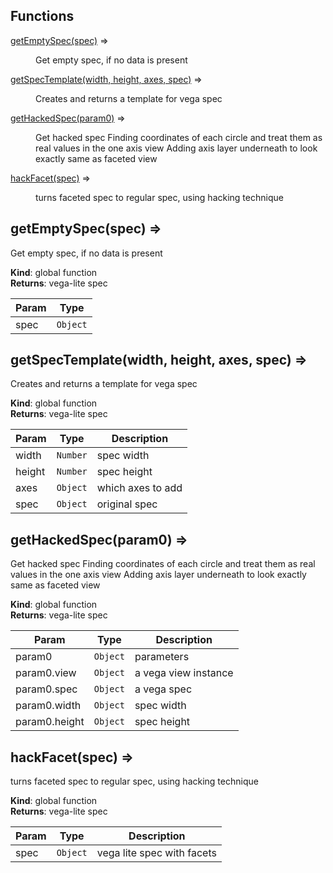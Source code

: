 ## Functions

<dl>
<dt><a href="#getEmptySpec">getEmptySpec(spec)</a> ⇒</dt>
<dd><p>Get empty spec, if no data is present</p>
</dd>
<dt><a href="#getSpecTemplate">getSpecTemplate(width, height, axes, spec)</a> ⇒</dt>
<dd><p>Creates and returns a template for vega spec</p>
</dd>
<dt><a href="#getHackedSpec">getHackedSpec(param0)</a> ⇒</dt>
<dd><p>Get hacked spec
Finding coordinates of each circle and treat them as real values in the one axis view 
Adding axis layer underneath to look exactly same as faceted view</p>
</dd>
<dt><a href="#hackFacet">hackFacet(spec)</a> ⇒</dt>
<dd><p>turns faceted spec to regular spec, using hacking technique</p>
</dd>
</dl>

<a name="getEmptySpec"></a>

## getEmptySpec(spec) ⇒
Get empty spec, if no data is present

**Kind**: global function  
**Returns**: vega-lite spec  

| Param | Type |
| --- | --- |
| spec | <code>Object</code> | 

<a name="getSpecTemplate"></a>

## getSpecTemplate(width, height, axes, spec) ⇒
Creates and returns a template for vega spec

**Kind**: global function  
**Returns**: vega-lite spec  

| Param | Type | Description |
| --- | --- | --- |
| width | <code>Number</code> | spec width |
| height | <code>Number</code> | spec height |
| axes | <code>Object</code> | which axes to add |
| spec | <code>Object</code> | original spec |

<a name="getHackedSpec"></a>

## getHackedSpec(param0) ⇒
Get hacked spec
Finding coordinates of each circle and treat them as real values in the one axis view 
Adding axis layer underneath to look exactly same as faceted view

**Kind**: global function  
**Returns**: vega-lite spec  

| Param | Type | Description |
| --- | --- | --- |
| param0 | <code>Object</code> | parameters |
| param0.view | <code>Object</code> | a vega view instance |
| param0.spec | <code>Object</code> | a vega spec |
| param0.width | <code>Object</code> | spec width |
| param0.height | <code>Object</code> | spec height |

<a name="hackFacet"></a>

## hackFacet(spec) ⇒
turns faceted spec to regular spec, using hacking technique

**Kind**: global function  
**Returns**: vega-lite spec  

| Param | Type | Description |
| --- | --- | --- |
| spec | <code>Object</code> | vega lite spec with facets |

